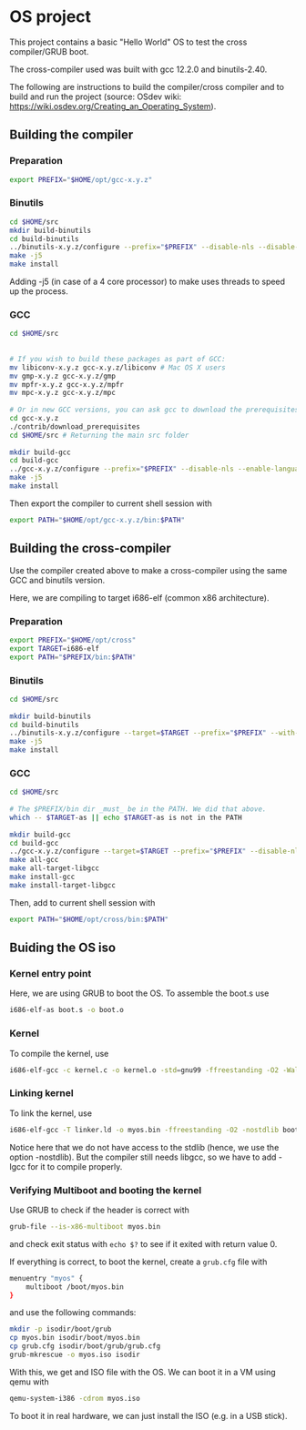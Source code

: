 # OS project

This project contains a basic "Hello World" OS to test the cross compiler/GRUB boot.

The cross-compiler used was built with gcc 12.2.0 and binutils-2.40.

The following are instructions to build the compiler/cross compiler and to build and run the project (source: OSdev wiki: https://wiki.osdev.org/Creating_an_Operating_System).

## Building the compiler

### Preparation
```sh
export PREFIX="$HOME/opt/gcc-x.y.z"
```

### Binutils
```sh
cd $HOME/src
mkdir build-binutils
cd build-binutils
../binutils-x.y.z/configure --prefix="$PREFIX" --disable-nls --disable-werror
make -j5
make install
```

Adding -j5 (in case of a 4 core processor) to make uses threads to speed up the process.

### GCC
```sh
cd $HOME/src
 
 
# If you wish to build these packages as part of GCC:
mv libiconv-x.y.z gcc-x.y.z/libiconv # Mac OS X users
mv gmp-x.y.z gcc-x.y.z/gmp
mv mpfr-x.y.z gcc-x.y.z/mpfr
mv mpc-x.y.z gcc-x.y.z/mpc
 
# Or in new GCC versions, you can ask gcc to download the prerequisites
cd gcc-x.y.z
./contrib/download_prerequisites
cd $HOME/src # Returning the main src folder
 
mkdir build-gcc
cd build-gcc
../gcc-x.y.z/configure --prefix="$PREFIX" --disable-nls --enable-languages=c,c++
make -j5
make install
```

Then export the compiler to current shell session with
```sh
export PATH="$HOME/opt/gcc-x.y.z/bin:$PATH"
```

## Building the cross-compiler
Use the compiler created above to make a cross-compiler using the same GCC and binutils version.

Here, we are compiling to target i686-elf (common x86 architecture).

### Preparation
```sh
export PREFIX="$HOME/opt/cross"
export TARGET=i686-elf
export PATH="$PREFIX/bin:$PATH"
```

### Binutils
```sh
cd $HOME/src
 
mkdir build-binutils
cd build-binutils
../binutils-x.y.z/configure --target=$TARGET --prefix="$PREFIX" --with-sysroot --disable-nls --disable-werror
make -j5
make install
```

### GCC
```sh
cd $HOME/src
 
# The $PREFIX/bin dir _must_ be in the PATH. We did that above.
which -- $TARGET-as || echo $TARGET-as is not in the PATH
 
mkdir build-gcc
cd build-gcc
../gcc-x.y.z/configure --target=$TARGET --prefix="$PREFIX" --disable-nls --enable-languages=c,c++ --without-headers
make all-gcc
make all-target-libgcc
make install-gcc
make install-target-libgcc
```

Then, add to current shell session with
```sh
export PATH="$HOME/opt/cross/bin:$PATH"
```

## Buiding the OS iso
### Kernel entry point
Here, we are using GRUB to boot the OS.
To assemble the boot.s use

```sh
i686-elf-as boot.s -o boot.o
```

### Kernel
To compile the kernel, use

```sh
i686-elf-gcc -c kernel.c -o kernel.o -std=gnu99 -ffreestanding -O2 -Wall -Wextra
```

### Linking kernel
To link the kernel, use

```sh
i686-elf-gcc -T linker.ld -o myos.bin -ffreestanding -O2 -nostdlib boot.o kernel.o -lgcc
```

Notice here that we do not have access to the stdlib (hence, we use the option -nostdlib).
But the compiler still needs libgcc, so we have to add -lgcc for it to compile properly.

### Verifying Multiboot and booting the kernel
Use GRUB to check if the header is correct with

```sh
grub-file --is-x86-multiboot myos.bin
```

and check exit status with `echo $?` to see if it exited with return value 0.

If everything is correct, to boot the kernel, create a `grub.cfg` file with

```sh
menuentry "myos" {
	multiboot /boot/myos.bin
}
```

and use the following commands:

```sh
mkdir -p isodir/boot/grub
cp myos.bin isodir/boot/myos.bin
cp grub.cfg isodir/boot/grub/grub.cfg
grub-mkrescue -o myos.iso isodir
```

With this, we get and ISO file with the OS.
We can boot it in a VM using qemu with

```sh
qemu-system-i386 -cdrom myos.iso
```

To boot it in real hardware, we can just install the ISO (e.g. in a USB stick).
